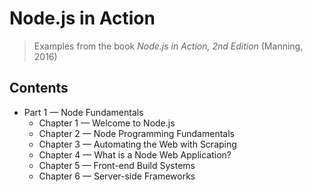 # Node.js in Action
> Examples from the book *Node.js in Action, 2nd Edition* (Manning, 2016)

## Contents
+ Part 1 &mdash; Node Fundamentals
  + Chapter 1 &mdash; Welcome to Node.js
  + Chapter 2 &mdash; Node Programming Fundamentals
  + Chapter 3 &mdash; Automating the Web with Scraping
  + Chapter 4 &mdash; What is a Node Web Application?
  + Chapter 5 &mdash; Front-end Build Systems
  + Chapter 6 &mdash; Server-side Frameworks